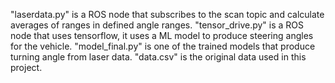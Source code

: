 "laserdata.py" is a ROS node that subscribes to the scan topic and calculate averages of ranges in defined angle ranges.
"tensor_drive.py" is a ROS node that uses tensorflow, it uses a ML model to produce steering angles for the vehicle.
"model_final.py" is one of the trained models that produce turning angle from laser data.
"data.csv" is the original data used in this project.

